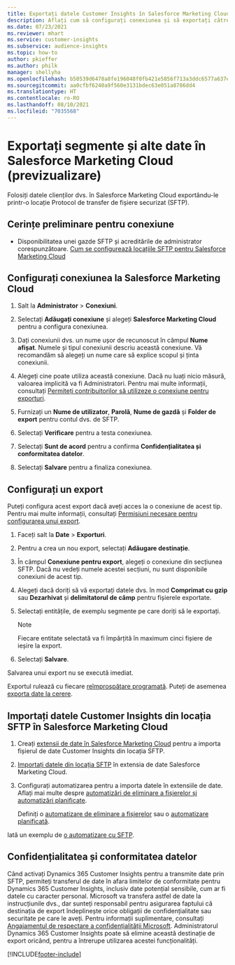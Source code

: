 ```yaml
---
title: Exportați datele Customer Insights în Salesforce Marketing Cloud
description: Aflați cum să configurați conexiunea și să exportați către Salesforce Marketing Cloud.
ms.date: 07/23/2021
ms.reviewer: mhart
ms.service: customer-insights
ms.subservice: audience-insights
ms.topic: how-to
author: pkieffer
ms.author: philk
manager: shellyha
ms.openlocfilehash: b50539d6478a8fe196048f0fb421e5856f713a3ddc6577a637e593f90857ae8b
ms.sourcegitcommit: aa0cfbf6240a9f560e3131bdec63e051a8786dd4
ms.translationtype: HT
ms.contentlocale: ro-RO
ms.lasthandoff: 08/10/2021
ms.locfileid: "7035568"
---
```

# <a name="export-segments-and-other-data-to-salesforce-marketing-cloud-preview"></a>Exportați segmente și alte date în Salesforce Marketing Cloud (previzualizare)

Folosiți datele clienților dvs. în Salesforce Marketing Cloud exportându-le printr-o locație Protocol de transfer de fișiere securizat (SFTP).

## <a name="prerequisites-for-connection"></a>Cerințe preliminare pentru conexiune

- Disponibilitatea unei gazde SFTP și acreditările de administrator corespunzătoare. [Cum se configurează locațiile SFTP pentru Salesforce Marketing Cloud](https://help.salesforce.com/articleView?id=sf.mc_es_configure_enhanced_ftp.htm&type=5) 

## <a name="set-up-the-connection-to-salesforce-marketing-cloud"></a>Configurați conexiunea la Salesforce Marketing Cloud

1. Salt la **Administrator** > **Conexiuni**.

1. Selectați **Adăugați conexiune** și alegeți **Salesforce Marketing Cloud** pentru a configura conexiunea.

1. Dați conexiunii dvs. un nume ușor de recunoscut în câmpul **Nume afișat**. Numele și tipul conexiunii descriu această conexiune. Vă recomandăm să alegeți un nume care să explice scopul și ținta conexiunii.

1. Alegeți cine poate utiliza această conexiune. Dacă nu luați nicio măsură, valoarea implicită va fi Administratori. Pentru mai multe informații, consultați [Permiteți contribuitorilor să utilizeze o conexiune pentru exporturi](connections.md#allow-contributors-to-use-a-connection-for-exports).

1. Furnizați un **Nume de utilizator**, **Parolă**, **Nume de gazdă** și **Folder de export** pentru contul dvs. de SFTP.

1. Selectați **Verificare** pentru a testa conexiunea.

1. Selectați **Sunt de acord** pentru a confirma **Confidențialitatea și conformitatea datelor**.

1. Selectați **Salvare** pentru a finaliza conexiunea.

## <a name="configure-an-export"></a>Configurați un export

Puteți configura acest export dacă aveți acces la o conexiune de acest tip. Pentru mai multe informații, consultați [Permisiuni necesare pentru configurarea unui export](export-destinations.md#set-up-a-new-export).

1. Faceți salt la **Date** > **Exporturi**.

1. Pentru a crea un nou export, selectați **Adăugare destinație**.

1. În câmpul **Conexiune pentru export**, alegeți o conexiune din secțiunea SFTP. Dacă nu vedeți numele acestei secțiuni, nu sunt disponibile conexiuni de acest tip.

1. Alegeți dacă doriți să vă exportați datele dvs. în mod **Comprimat cu gzip** sau **Dezarhivat** și **delimitatorul de câmp** pentru fișierele exportate.

1. Selectați entitățile, de exemplu segmente pe care doriți să le exportați.

   > [!NOTE]
   > Fiecare entitate selectată va fi împărțită în maximum cinci fișiere de ieșire la export. 

1. Selectați **Salvare**.

Salvarea unui export nu se execută imediat.

Exportul rulează cu fiecare [reîmprospătare programată](system.md#schedule-tab). Puteți de asemenea [exporta date la cerere](export-destinations.md#run-exports-on-demand). 

## <a name="import-customer-insights-data-from-sftp-location-to-salesforce-marketing-cloud"></a>Importați datele Customer Insights din locația SFTP în Salesforce Marketing Cloud

1. Creați [extensii de date în Salesforce Marketing Cloud](https://help.salesforce.com/articleView?id=sf.mc_es_create_data_extension.htm&type=5) pentru a importa fișierul de date Customer Insights din locația SFTP.

2. [Importați datele din locația SFTP](https://help.salesforce.com/articleView?id=sf.mc_es_import_data_extension_classic.htm&type=5) în extensia de date Salesforce Marketing Cloud. 

3. Configurați automatizarea pentru a importa datele în extensiile de date. Aflați mai multe despre [automatizări de eliminare a fișierelor și automatizări planificate](https://help.salesforce.com/articleView?id=sf.mc_as_triggered_automations.htm&type=5).

   Definiți o [automatizare de eliminare a fișierelor](https://help.salesforce.com/articleView?id=sf.mc_as_define_a_triggered_automation.htm&type=5) sau o  [automatizare planificată](https://help.salesforce.com/articleView?id=sf.mc_as_define_a_scheduled_automation.htm&type=5). 

Iată un exemplu de [o automatizare cu SFTP](https://help.salesforce.com/articleView?id=sf.mc_as_ftp_and_triggered_automation_scenario.htm&type=5).

## <a name="data-privacy-and-compliance"></a>Confidențialitatea și conformitatea datelor

Când activați Dynamics 365 Customer Insights pentru a transmite date prin SFTP, permiteți transferul de date în afara limitelor de conformitate pentru Dynamics 365 Customer Insights, inclusiv date potențial sensibile, cum ar fi datele cu caracter personal. Microsoft va transfera astfel de date la instrucțiunile dvs., dar sunteți responsabil pentru asigurarea faptului că destinația de export îndeplinește orice obligații de confidențialitate sau securitate pe care le aveți. Pentru informații suplimentare, consultați [Angajamentul de respectare a confidențialității Microsoft](https://go.microsoft.com/fwlink/?linkid=396732).
Administratorul Dynamics 365 Customer Insights poate să elimine această destinație de export oricând, pentru a întrerupe utilizarea acestei funcționalități.

[!INCLUDE[footer-include](../includes/footer-banner.md)]
